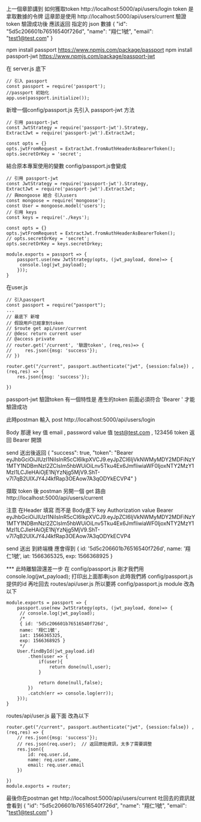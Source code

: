 上一個章節講到 如何獲取token http://localhost:5000/api/users/login
token 是拿取數據的令牌
這章節是使用 http://localhost:5000/api/users/current
驗證token
驗證成功後 應該返回 指定的 json 數據
{
    "id": "5d5c206601b76516540f726d",
    "name": "翔仁1號",
    "email": "test1@test.com"
}


npm install  passport
https://www.npmjs.com/package/passport
npm install passport-jwt
https://www.npmjs.com/package/passport-jwt

在 server.js 底下 
```
// 引入 passport
const passport = require('passport');
//passport 初始化
app.use(passport.initialize());
```

新增一個config/passport.js
先引入   passport-jwt 方法
```
// 引用 passport-jwt
const JwtStrategy = require('passport-jwt').Strategy,
ExtractJwt = require('passport-jwt').ExtractJwt;

const opts = {}
opts.jwtFromRequest = ExtractJwt.fromAuthHeaderAsBearerToken();
opts.secretOrKey = 'secret';
```

結合原本專案使用的變數 config/passport.js會變成
```
// 引用 passport-jwt
const JwtStrategy = require('passport-jwt').Strategy,
ExtractJwt = require('passport-jwt').ExtractJwt;
// 與mongoose 結合 引入users
const mongoose = require('mongoose');
const User = mongoose.model('users');
// 引用 keys 
const keys = require('./keys');

const opts = {}
opts.jwtFromRequest = ExtractJwt.fromAuthHeaderAsBearerToken();
// opts.secretOrKey = 'secret';
opts.secretOrKey = keys.secretOrkey;

module.exports = passport => {
    passport.use(new JwtStrategy(opts, (jwt_payload, done)=> {
     console.log(jwt_payload);
    }));
}
```

在user.js
```
// 引入passport
const passport = require("passport");
...
// 最底下 新增
// 假設用戶已經拿到token
// $route get api/user/current
// @desc return current user
// @access private
// router.get('/current', '驗證token', (req,res)=> {
//     res.json({msg: 'success'});
// })

router.get("/current", passport.authenticate("jwt", {session:false}) , (req,res) => {
    res.json({msg: 'success'});

})

```

passport-jwt 驗證token 有一個特性是  產生的token 前面必須符合 'Bearer ' 
才能驗證成功

此時postman 輸入 
post  http://localhost:5000/api/users/login

Body 那邊
key 值 email , password
value 值 test@test.com ,  123456
token 返回 Bearer 開頭

send 送出後返回
{
    "success": true,
    "token": "Bearer eyJhbGciOiJIUzI1NiIsInR5cCI6IkpXVCJ9.eyJpZCI6IjVkNWMyMDY2MDFiNzY1MTY1NDBmNzI2ZCIsIm5hbWUiOiLnv5Tku4Ex6JmfIiwiaWF0IjoxNTY2MzY1MzI1LCJleHAiOjE1NjYzNjg5MjV9.ShT-v7l7qB2UIXJY4J4kfRap3OEAow7A3qODYkECVP4"
}

擷取 token 後  postman 另開一個 get 路由 
http://localhost:5000/api/users/current

注意  在Header 填寫 而不是 Body底下
key  Authorization
value Bearer eyJhbGciOiJIUzI1NiIsInR5cCI6IkpXVCJ9.eyJpZCI6IjVkNWMyMDY2MDFiNzY1MTY1NDBmNzI2ZCIsIm5hbWUiOiLnv5Tku4Ex6JmfIiwiaWF0IjoxNTY2MzY1MzI1LCJleHAiOjE1NjYzNjg5MjV9.ShT-v7l7qB2UIXJY4J4kfRap3OEAow7A3qODYkECVP4

send 送出 到終端機 應會得到
{ 
  id: '5d5c206601b76516540f726d',
  name: '翔仁1號',
  iat: 1566365325,
  exp: 1566368925 
}


*** 此時離驗證還差一步
在 config/passport.js 
剛才我們用 console.log(jwt_payload);  打印出上面那串json 
此時我們將 config/passport.js 提供的id  再吐回去  routes/api/user.js
所以要將
config/passport.js module 改為以下 
```
module.exports = passport => {
    passport.use(new JwtStrategy(opts, (jwt_payload, done)=> {
     // console.log(jwt_payload); 
     /* 
     { id: '5d5c206601b76516540f726d',
     name: '翔仁1號',
     iat: 1566365325,
     exp: 1566368925 }
     */
    User.findById(jwt_payload.id)
        .then(user => {
            if(user){
                return done(null,user);
            }

            return done(null,false);
        })
        .catch(err => console.log(err));
    }));
}
```

routes/api/user.js 最下面 改為以下 
```
router.get("/current", passport.authenticate("jwt", {session:false}) , (req,res) => {
    // res.json({msg: 'success'});
    // res.json(req.user);  // 返回原始資訊，太多了需要調整 
    res.json({
        id: req.user.id,
        name: req.user.name,
        email: req.user.email
    })

})
module.exports = router;

```

最後你在postman  get http://localhost:5000/api/users/current
吐回去的資訊就會看到
{
    "id": "5d5c206601b76516540f726d",
    "name": "翔仁1號",
    "email": "test1@test.com"
}